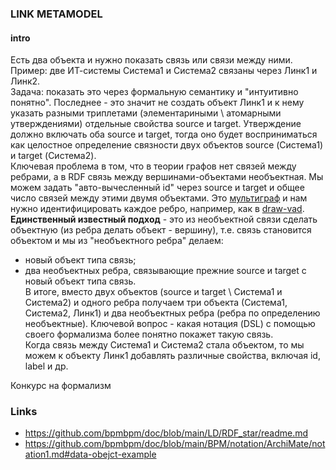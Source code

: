 ### LINK METAMODEL
#### intro 
Есть два объекта и нужно показать связь или связи между ними. Пример: две ИТ-системы Система1 и Система2 связаны через Линк1 и Линк2.  
Задача: показать это через формальную семантику и "интуитивно понятно". Последнее - это значит не создать объект Линк1 и к нему указать разными триплетами (элементариными \ атомарными утверждениями) отдельные свойства source и target. Утверждение должно включать оба source и target, тогда оно будет восприниматься как целостное определение связности двух объектов source (Система1) и target (Система2).   
Ключевая проблема в том, что в теории графов нет связей между ребрами, а в RDF связь между вершинами-объектами необъектная. Мы можем задать "авто-вычесленный id" через source и target и общее число связей между этими двумя объектами. Это [мультиграф](https://habr.com/ru/companies/otus/articles/568026/) и нам нужно идентифицировать каждое ребро, например, как в [draw-vad](https://github.com/bpmbpm/draw-vad/tree/main/notation#21-id-code).   
**Единственный известный подход** - это из необъектной связи сделать объектную (из ребра делать объект - вершину), т.е. связь становится объектом и мы из "необъектного ребра" делаем:
- новый объект типа связь;
- два необъектных ребра, связывающие прежние source и target с новый объект типа связь.  
В итоге, вместо двух объектов (source и target \ Система1 и Система2) и одного ребра получаем три объекта (Система1, Система2, Линк1) и два необъектных ребра (ребра по определению необъектные). Ключевой вопрос - какая нотация (DSL) с помощью своего формализма более понятно покажет такую связь.  
Когда связь между Система1 и Система2 стала объектом, то мы можем к объекту Линк1 добавлять различные свойства, включая id, label и др.

Конкурс на формализм


  
### Links
- https://github.com/bpmbpm/doc/blob/main/LD/RDF_star/readme.md
- https://github.com/bpmbpm/doc/blob/main/BPM/notation/ArchiMate/notation1.md#data-obejct-example



